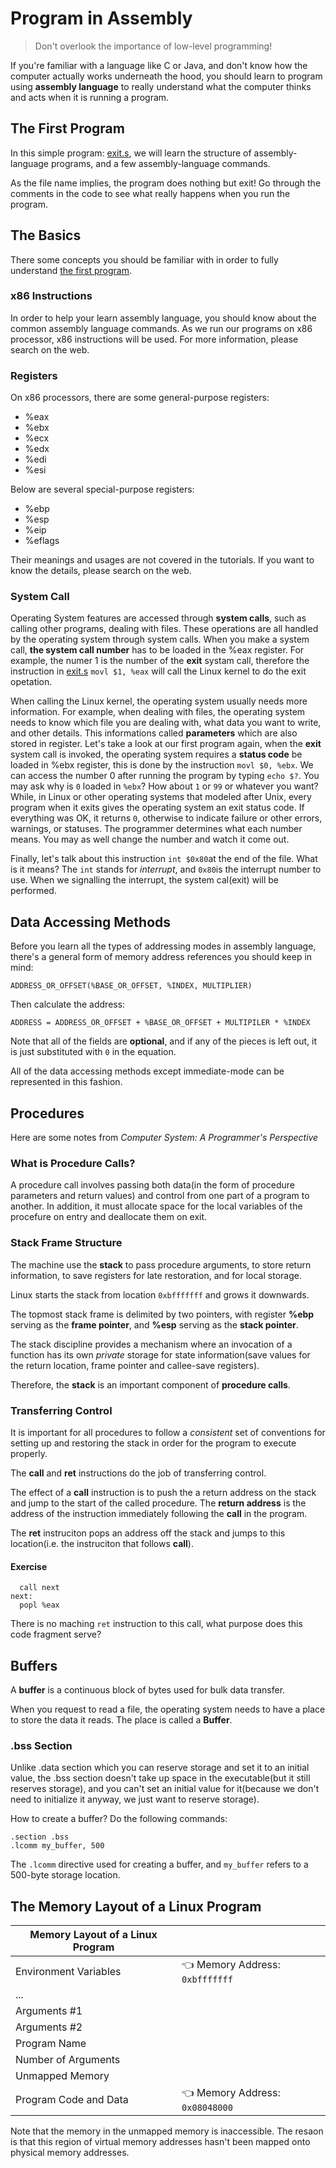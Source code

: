# Program in Assembly

> Don't overlook the importance of low-level programming!

If you're familiar with a language like C or Java, and don't know how the computer actually works underneath the hood, you should learn to program using **assembly language** to really understand what the computer thinks and acts when it is running a program.

## The First Program

In this simple program: [exit.s](exit.s), we will learn the structure of assembly-language programs, and a few assembly-language commands.

As the file name implies, the program does nothing but exit! Go through the comments in the code to see what really happens when you run the program.

## The Basics

There some concepts you should be familiar with in order to fully understand [the first program](exit.s).

### x86 Instructions

In order to help your learn assembly language, you should know about the common assembly language commands. As we run our programs on x86 processor, x86 instructions will be used. For more information, please search on the web.

### Registers

On x86 processors, there are some general-purpose registers:

- %eax
- %ebx
- %ecx
- %edx
- %edi
- %esi

Below are several special-purpose registers:

- %ebp
- %esp
- %eip
- %eflags

Their meanings and usages are not covered in the tutorials. If you want to know the details, please search on the web.
 
### System Call

Operating System features are accessed through **system calls**, such as calling other programs, dealing with files. These operations are all handled by the operating system through system calls. When you make a system call, **the system call number** has to be loaded in the %eax register. For example, the numer 1 is the number of the **exit** systam call, therefore the instruction in [exit.s](exit.s) `movl $1, %eax` will call the Linux kernel to do the exit opetation.

When calling the Linux kernel, the operating system usually needs more information. For example, when dealing with files, the operating system needs to know which file you are dealing with, what data you want to write, and other details. This informations called **parameters** which are also stored in register. Let's take a look at our first program again, when the **exit** system call is invoked, the operating system requires a **status code** be loaded in %ebx register, this is done by the instruction `movl $0, %ebx`. We can access the number 0 after running the program by typing `echo $?`. You may ask why is `0` loaded in `%ebx`? How about `1` or `99` or whatever you want? While, in Linux or other operating systems that modeled after Unix, every program when it exits gives the operating system an exit status code. If everything was OK, it returns `0`, otherwise to indicate failure or other errors, warnings, or statuses. The programmer determines what each number means. You may as well change the number and watch it come out.

Finally, let's talk about this instruction `int $0x80`at the end of the file. What is it means? The `int` stands for *interrupt*, and `0x80`is the interrupt number to use. When we signalling the interrupt, the system cal(exit) will be performed.

## Data Accessing Methods

Before you learn all the types of addressing modes in assembly language, there's a general form of memory address references you should keep in mind:

    ADDRESS_OR_OFFSET(%BASE_OR_OFFSET, %INDEX, MULTIPLIER)

Then calculate the address:

    ADDRESS = ADDRESS_OR_OFFSET + %BASE_OR_OFFSET + MULTIPILER * %INDEX

Note that all of the fields are **optional**, and if any of the pieces is left out, it is just substituted with `0` in the equation.

All of the data accessing methods except immediate-mode can be represented in this fashion.

## Procedures

Here are some notes from *Computer System: A Programmer's Perspective*

### What is Procedure Calls?

A procedure call involves passing both data(in the form of procedure parameters and return values) and control from one part of a program to another. In addition, it must allocate space for the local variables of the procefure on entry and deallocate them on exit.

### Stack Frame Structure

The machine use the **stack** to pass procedure arguments, to store return information, to save registers for late restoration, and for local storage.

Linux starts the stack from location `0xbfffffff` and grows it downwards.

The topmost stack frame is delimited by two pointers, with register **%ebp** serving as the **frame pointer**, and **%esp** serving as the **stack pointer**.

The stack discipline provides a mechanism where an invocation of a function has its own *private* storage for state information(save values for the return location, frame pointer and callee-save registers).

Therefore, the **stack** is an important component of **procedure calls**.

### Transferring Control

It is important for all procedures to follow a *consistent* set of conventions for setting up and restoring the stack in order for the program to execute properly.

The **call** and **ret** instructions do the job of transferring control.

The effect of a **call** instruction is to push the a return address on the stack and jump to the start of the called procedure. The **return address** is the address of the instruction immediately following the **call** in the program.

The **ret** instruciton pops an address off the stack and jumps to this location(i.e. the instruciton that follows **call**). 

#### Exercise

      call next
    next:
      popl %eax

There is no maching `ret` instruction to this call, what purpose does this code fragment serve?

## Buffers

A **buffer** is a continuous block of bytes used for bulk data transfer.

When you request to read a file, the operating system needs to have a place to store the data it reads. The place is called a **Buffer**.  

### .bss Section

Unlike .data section which you can reserve storage and set it to an initial value, the .bss section doesn't take up space in the executable(but it still reserves storage), and you can't set an initial value for it(because we don't need to initialize it anyway, we just want to reserve storage).

How to create a buffer? Do the following commands:

    .section .bss
    .lcomm my_buffer, 500

The `.lcomm` directive used for creating a buffer, and `my_buffer` refers to a 500-byte storage location.

## The Memory Layout of a Linux Program

| Memory Layout of a Linux Program||
| ----                  | ----                                      |
| Environment Variables | :point_left: Memory Address: `0xbfffffff` |
| ...                   |                                           |
| Arguments #1          |                                           |
| Arguments #2          |                                           |
| Program Name          |                                           |
| Number of Arguments   |                                           |
| Unmapped Memory       |                                           |
| Program Code and Data | :point_left: Memory Address: `0x08048000` |

Note that the memory in the unmapped memory is inaccessible. The resaon is that this region of virtual memory addresses hasn't been mapped onto physical memory addresses.
